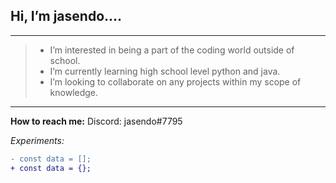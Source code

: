  ## Hi, I’m jasendo....
***
 >- I’m interested in being a part of the coding world outside of school.
 >- I’m currently learning high school level python and java.
 >- I’m looking to collaborate on any projects within my scope of knowledge.
***
**How to reach me:** Discord: jasendo#7795

*Experiments:*

```diff
- const data = [];
+ const data = {};
```
